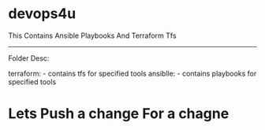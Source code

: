 # devops4u
This Contains Ansible Playbooks And Terraform Tfs

----------------------------------------------

Folder Desc:
 
terraform: - contains tfs for specified tools
ansiblle:  - contains playbooks for specified tools

# Lets Push a change For a chagne 
